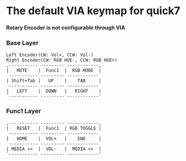 # The default VIA keymap for quick7

#### Rotary Encoder is not configurable through VIA

### Base Layer
```
Left Encoder(CW: Vol+, CCW: Vol-)
Right Encoder(CW: RGB HUE-, CCW: RGB HUE+)
,----------- --------- ------------,
|   MUTE    |  Func1  |  RGB MODE  |
 ----------- --------- ------------
| Shift+Tab |   UP    |    TAB     |
 ----------- --------- ------------
|   LEFT    |  DOWN   |   RIGHT    |
`----------- --------- ------------'
```

### Func1 Layer
```
,----------- --------- ------------,
|   RESET   |  Func1  | RGB TOGGLE |
 ----------- --------- ------------
|   HOME    |  VOL+   |    END     |
 ----------- --------- ------------
| MEDIA <<  |  VOL-   |  MEDIA >>  |
`----------- --------- ------------'
```